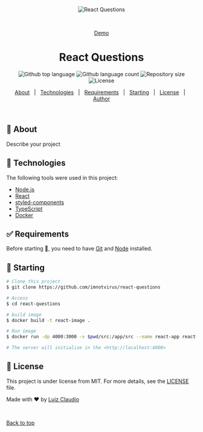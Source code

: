 <div align="center" id="top"> 
  <img src="https://i.imgur.com/TKusiBm.png" alt="React Questions" />

  &#xa0;

  <a href="https://react-questions.vercel.app/">Demo</a>
</div>

<h1 align="center">React Questions</h1>

<p align="center">
  <img alt="Github top language" src="https://img.shields.io/github/languages/top/imnotvirus/react-questions?color=56BEB8">

  <img alt="Github language count" src="https://img.shields.io/github/languages/count/imnotvirus/react-questions?color=56BEB8">

  <img alt="Repository size" src="https://img.shields.io/github/repo-size/imnotvirus/react-questions?color=56BEB8">

  <img alt="License" src="https://img.shields.io/github/license/imnotvirus/react-questions?color=56BEB8">

  <!-- <img alt="Github issues" src="https://img.shields.io/github/issues/imnotvirus/react-questions?color=56BEB8" /> -->

  <!-- <img alt="Github forks" src="https://img.shields.io/github/forks/imnotvirus/react-questions?color=56BEB8" /> -->

  <!-- <img alt="Github stars" src="https://img.shields.io/github/stars/imnotvirus/react-questions?color=56BEB8" /> -->
</p>

<!-- Status -->

<!-- <h4 align="center"> 
	🚧  React Questions 🚀 Under construction...  🚧
</h4> 

<hr> -->

<p align="center">
  <a href="#dart-about">About</a> &#xa0; | &#xa0; 
  <a href="#rocket-technologies">Technologies</a> &#xa0; | &#xa0;
  <a href="#white_check_mark-requirements">Requirements</a> &#xa0; | &#xa0;
  <a href="#checkered_flag-starting">Starting</a> &#xa0; | &#xa0;
  <a href="#memo-license">License</a> &#xa0; | &#xa0;
  <a href="https://github.com/imnotvirus" target="_blank">Author</a>
</p>

<br>

## :dart: About ##

Describe your project

## :rocket: Technologies ##

The following tools were used in this project:

- [Node.js](https://nodejs.org/en/)
- [React](https://pt-br.reactjs.org/)
- [styled-components](https://www.styled-components.com)
- [TypeScript](https://www.typescriptlang.org/)
- [Docker](https://www.docker.com)

## :white_check_mark: Requirements ##

Before starting :checkered_flag:, you need to have [Git](https://git-scm.com) and [Node](https://nodejs.org/en/) installed.

## :checkered_flag: Starting ##

```bash
# Clone this project
$ git clone https://github.com/imnotvirus/react-questions

# Access
$ cd react-questions

# build image
$ docker build -t react-image .

# Run image
$ docker run -dp 4000:3000 -v $pwd/src:/app/src --name react-app react-image

# The server will initialize in the <http://localhost:4000>
```

## :memo: License ##

This project is under license from MIT. For more details, see the [LICENSE](LICENSE.md) file.


Made with :heart: by <a href="https://github.com/imnotvirus" target="_blank">Luiz Claudio</a>

&#xa0;

<a href="#top">Back to top</a>
